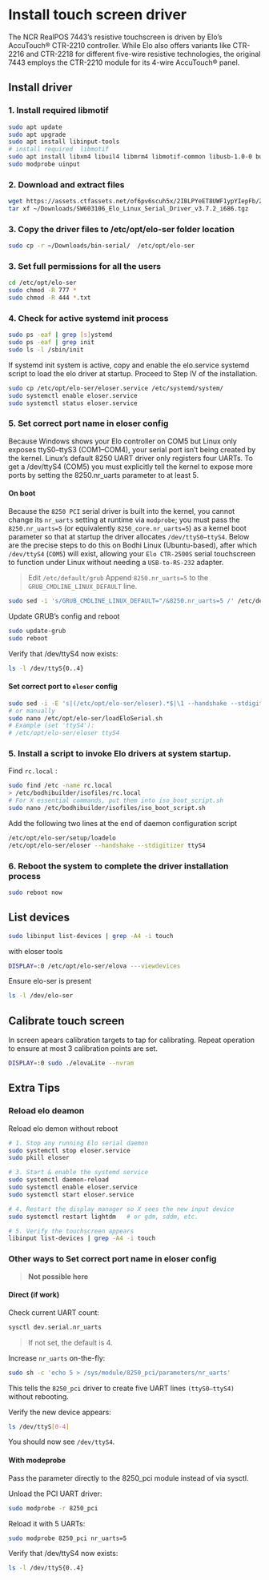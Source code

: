 # Install touch screen driver

The NCR RealPOS 7443’s resistive touchscreen is driven by Elo’s AccuTouch® CTR-2210 controller. While Elo also offers variants like CTR-2216 and CTR-2218 for different five-wire resistive technologies, the original 7443 employs the CTR-2210 module for its 4-wire AccuTouch® panel.

## Install driver

### 1. Install required libmotif

```bash
sudo apt update
sudo apt upgrade
sudo apt install libinput-tools
# install required  libmotif
sudo apt install libxm4 libuil4 libmrm4 libmotif-common libusb-1.0-0 build-essential
sudo modprobe uinput
```

### 2. Download and extract files

```bash
wget https://assets.ctfassets.net/of6pv6scuh5x/2IBLPYeET8UWF1ypYIepFb/2f6907f3cd8f83aad4da5eef0d386605/SW603106_Elo_Linux_Serial_Driver_v3.7.2_i686.tgz
tar xf ~/Downloads/SW603106_Elo_Linux_Serial_Driver_v3.7.2_i686.tgz
```

### 3. Copy the driver files to /etc/opt/elo-ser folder location

```bash
sudo cp -r ~/Downloads/bin-serial/  /etc/opt/elo-ser
```

### 3. Set full permissions for all the users

```bash
cd /etc/opt/elo-ser
sudo chmod -R 777 *
sudo chmod -R 444 *.txt
```

### 4. Check for active systemd init process

```bash
sudo ps -eaf | grep [s]ystemd
sudo ps -eaf | grep init
sudo ls -l /sbin/init
```

If systemd init system is active, copy and enable the elo.service systemd
script to load the elo driver at startup. Proceed to Step IV of the installation.

```bash
sudo cp /etc/opt/elo-ser/eloser.service /etc/systemd/system/
sudo systemctl enable eloser.service
sudo systemctl status eloser.service
```

### 5. Set correct port name in eloser config

Because Windows shows your Elo controller on COM5 but Linux only exposes ttyS0–ttyS3 (COM1–COM4), your serial port isn’t being created by the kernel.
Linux’s default 8250 UART driver only registers four UARTs. To get a /dev/ttyS4 (COM5) you must explicitly tell the kernel to expose more ports by setting the 8250.nr_uarts parameter to at least 5.

#### On boot

Because the `8250 PCI` serial driver is built into the kernel, you cannot change its `nr_uarts` setting at runtime via `modprobe`; you must pass the `8250.nr_uarts=5` (or equivalently `8250_core.nr_uarts=5`) as a kernel boot parameter so that at startup the driver allocates `/dev/ttyS0–ttyS4`. Below are the precise steps to do this on Bodhi Linux (Ubuntu-based), after which `/dev/ttyS4` (`COM5`) will exist, allowing your `Elo CTR-2500S` serial touchscreen to function under Linux without needing a `USB-to-RS-232` adapter.

> Edit `/etc/default/grub`
> Append `8250.nr_uarts=5` to the `GRUB_CMDLINE_LINUX_DEFAULT` line.

```bash
sudo sed -i 's/GRUB_CMDLINE_LINUX_DEFAULT="/&8250.nr_uarts=5 /' /etc/default/grub
```

Update GRUB’s config and reboot

```bash
sudo update-grub
sudo reboot
```

Verify that /dev/ttyS4 now exists:

```bash
ls -l /dev/ttyS{0..4}
```

#### Set correct port to `eloser` config

```bash
sudo sed -i -E 's|(/etc/opt/elo-ser/eloser).*$|\1 --handshake --stdigitizer ttyS4|' /etc/opt/elo-ser/loadEloSerial.sh
# or manually
sudo nano /etc/opt/elo-ser/loadEloSerial.sh
# Example (set 'ttyS4'):
# /etc/opt/elo-ser/eloser ttyS4
```

### 5. Install a script to invoke Elo drivers at system startup.

Find `rc.local` :

```bash
sudo find /etc -name rc.local
> /etc/bodhibuilder/isofiles/rc.local
# For X essential commands, put them into iso_boot_script.sh
sudo nano /etc/bodhibuilder/isofiles/iso_boot_script.sh
```

Add the following two lines at the end of daemon configuration script

```bash
/etc/opt/elo-ser/setup/loadelo
/etc/opt/elo-ser/eloser --handshake --stdigitizer ttyS4
```

### 6. Reboot the system to complete the driver installation process

```bash
sudo reboot now
```

## List devices

```bash
sudo libinput list-devices | grep -A4 -i touch
```

with eloser tools

```bash
DISPLAY=:0 /etc/opt/elo-ser/elova ---viewdevices
```

Ensure elo-ser is present 

```bash
ls -l /dev/elo-ser
```

## Calibrate touch screen

In screen apears calibration targets to tap for calibrating.
Repeat operation to ensure at most 3 calibration points are set.

```bash
DISPLAY=:0 sudo ./elovaLite --nvram
```

## Extra Tips

### Reload elo deamon

Reload elo demon without reboot

```bash
# 1. Stop any running Elo serial daemon
sudo systemctl stop eloser.service
sudo pkill eloser

# 3. Start & enable the systemd service
sudo systemctl daemon-reload
sudo systemctl enable eloser.service
sudo systemctl start eloser.service

# 4. Restart the display manager so X sees the new input device
sudo systemctl restart lightdm   # or gdm, sddm, etc.

# 5. Verify the touchscreen appears
libinput list-devices | grep -A4 -i touch
```

### Other ways to Set correct port name in eloser config

> **Not possible here**

#### Direct (if work)

Check current UART count:

```bash
sysctl dev.serial.nr_uarts
```

> If not set, the default is 4.

Increase `nr_uarts` on-the-fly:

```bash
sudo sh -c 'echo 5 > /sys/module/8250_pci/parameters/nr_uarts'
```

This tells the `8250_pci` driver to create five UART lines `(ttyS0–ttyS4)` without rebooting.

Verify the new device appears:

```bash
ls /dev/ttyS[0-4]
```

You should now see `/dev/ttyS4`.

#### With modeprobe

Pass the parameter directly to the 8250_pci module instead of via sysctl.

Unload the PCI UART driver:

```bash
sudo modprobe -r 8250_pci
```

Reload it with 5 UARTs:

```bash
sudo modprobe 8250_pci nr_uarts=5
```

Verify that /dev/ttyS4 now exists:

```bash
ls -l /dev/ttyS{0..4}
```
